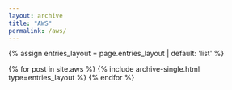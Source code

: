 ```yaml
---
layout: archive
title: "AWS"
permalink: /aws/
---
```


{% assign entries_layout = page.entries_layout | default: 'list' %}
<div class="entries-{{ entries_layout }}">
  {% for post in site.aws %}
    {% include archive-single.html type=entries_layout %}
  {% endfor %}
</div>